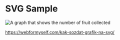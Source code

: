 SVG Sample
===============
![A graph that shows the number of fruit collected](https://raw.githubusercontent.com/moneymanagerex/general-reports/master/packages/Others/SVG_Fruit_Collection/sample.png)

https://webformyself.com/kak-sozdat-grafik-na-svg/
